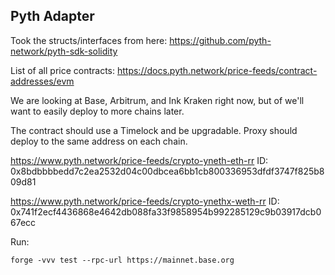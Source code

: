 ## Pyth Adapter

Took the structs/interfaces from here: https://github.com/pyth-network/pyth-sdk-solidity

List of all price contracts: https://docs.pyth.network/price-feeds/contract-addresses/evm

We are looking at Base, Arbitrum, and Ink Kraken right now, but of we'll want to easily
deploy to more chains later.

The contract should use a Timelock and be upgradable. Proxy should deploy to the same
address on each chain.

https://www.pyth.network/price-feeds/crypto-yneth-eth-rr
ID: 0x8bdbbbbedd7c2ea2532d04c00dbcea6bb1cb800336953dfdf3747f825b809d81

https://www.pyth.network/price-feeds/crypto-ynethx-weth-rr
ID: 0x741f2ecf4436868e4642db088fa33f9858954b992285129c9b03917dcb067ecc

Run:
```
forge -vvv test --rpc-url https://mainnet.base.org
```
